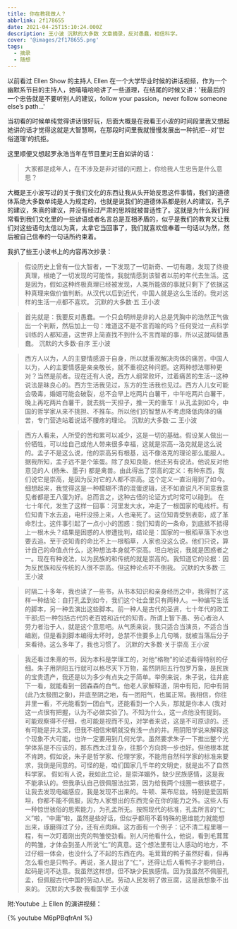 ```yaml
---
title: 你在教我做人？
abbrlink: 2f178655
date: 2021-04-25T15:10:24.000Z
description: 王小波 沉默的大多数 文章摘录，反对愚蠢，相信科学。
cover: '@images/2f178655.png'
tags:
  - 摘录
  - 随想
---
```


以前看过 Ellen Show 的主持人 Ellen 在一个大学毕业时候的讲话视频，作为一个幽默系节目的主持人，她嘻嘻哈哈讲了一些道理，在结尾的时候又讲：'我最后的一个忠告就是不要听别人的建议，follow your passion，never follow someone else’s path...'

当初看的时候单纯觉得讲话很好玩，后面大概是在我看王小波的时间段里我又想起她讲的话才觉得这就是大智慧啊，在那段时间里我就慢慢发展出一种抗拒--对'世俗道理'的抗拒。

这里顺便又想起罗永浩当年在节目里对王自如讲的话：

> 大家都是成年人，在不涉及是非对错的问题上，你给我人生忠告是什么意思？

大概是王小波写过的关于我们文化的东西让我从头开始反思这件事情，我们的道德体系绝大多数单纯是人为规定的，也就是说我们的道德体系都是别人的建议，孔子的建议，朱熹的建议，并没有经过严肃的思辨就被普适性了。这就是为什么我们经常看到我们文化里的一些谚语或者名言总是互相矛盾的，似乎是我们的教育又让我们对这些语句太信以为真，太拿它当回事了，我们就喜欢信奉着一句话以为然，然后被自己信奉的一句话所约束着。

我扒了些王小波书上的内容再次抄录：

> 假设历史上曾有一位大智者，一下发现了一切新奇、一切有趣，发现了终极真理，根绝了一切发现的可能性，我就情愿到该智者以前的年代去生活。这是因为，假如这种终极真理已经被发现，人类所能做的事就只剩下了依据这种真理来做价值判断。从汉代以后到近代，中国人就是这么生活的。我对这样的生活一点都不喜欢。
> 沉默的大多数·五 王小波

> 首先就是：我要反对愚蠢。一个只会明辨是非的人总是凭胸中的浩然正气做出一个判断，然后加上一句：难道这不是不言而喻的吗？任何受过一点科学训练的人都知道，这世界上简直找不到什么不言而喻的事，所以这就叫做愚蠢。
> 沉默的大多数·自序 王小波

> 西方人以为，人的主要情感源于自身，所以就重视解决肉体的痛苦。中国人以为，人的主要情感是亲亲敬长，就不重视这种问题。这两种想法哪种更对？当然是前者。现在还有人说，西方人纲常败坏，过着痛苦的生活--这种说法是昧良心的。西方生活我见过，东方的生活我也见过。西方人儿女可能会吸毒，婚姻可能会破裂，总不会早上吃两片白薯干，中午吃两片白薯干，晚上再吃两片白薯干，就去挑一天担子，推一天的重车！从孔孟到如今，中国的哲学家从来不挑担、不推车。所以他们的智慧从不考虑降低肉体的痛苦，专门营造站着说话不腰疼的理论。
> 沉默的大多数·二 王小波

> 西方人看来，人所受的苦和累可以减少，这是一切的基础。假设某人做出一份牺牲，可以给自己或他人带来很多幸福，这就是崇高--洛克就是这么说的。孟子不是这么说，他的崇高另有根基，远不像洛克的理论那么能服人。据我所知，孟子远不是个笨蛋。除了良知良能，他还另有说法。他说反对他意见的人 (杨朱、墨子) 都是禽兽。由此得出了崇高的定义：有种东西，我们说它是崇高，是因为反对它的人都不崇高。这个定义一直沿用到了如今。细想起来，我觉得这是一种模糊不清的混蛋逻辑，还不如直说凡不同意我意见者都是王八蛋为好。总而言之，这种古怪的论证方式时常可以碰到。
> 在七十年代，发生了这样一回事：河里发大水，冲走了一根国家的电线杆。有位知青下水去追，电杆没捞上来，人也淹死了。这位知青受到表彰，成了革命烈士。这件事引起了一点小小的困惑：我们知青的一条命，到底抵不抵得上一根木头？结果是困惑的人惨遭批判，结论是：国家的一根稻草落下水也要去追。至于说知青的命比不上一根稻草，人家也没这么说。他们只说，算计自己的命值点什么，这种想法本身就不崇高。坦白地说，我就是困惑者之一。现在有种说法，以为民族的和传统的就是崇高的。我知道它的论据：因为反民族和反传统的人很不崇高。但这种论点吓不倒我。
> 沉默的大多数·三 王小波

> 时隔二十多年，我也读了一些书，从书本知识和亲身经历之中，我得到了这样一种结论：自打孔孟到如今，我们这个社会里只有两种人。一种编写生活的脚本，另一种去演出这些脚本。前一种人是古代的圣贤，七十年代的政工干部;后一种包括古代的老百姓和近代的知青。所谓上智下愚、劳心者治人劳力者治于人，就是这个意思吧。从气质来说，我只适合当演员，不适合当编剧，但是看到脚本编得太坏时，总禁不住要多上几句嘴，就被当落后分子来看待。这么多年了，我也习惯了。
> 沉默的大多数·关于崇高 王小波

> 我还看过朱熹的书，因为本科是学理工的，对他“格物”的论述看得特别的仔细。朱子用阴阳五行就可以格尽天下万物，虽然阴阳五行包罗万象，是民族的宝贵遗产，我还是以为多少有点失之于简单。举例来说，朱子说，往井底下一看，就能看到一团森森的白气。他老人家解释道，阴中有阳，阳中有阴 (此乃太极图之象)，井底至阴之地，有一团阳气，也属正常。我相信，你往井里一看，不光能看到一团白气，还能看到一个人头，那就是你本人 (我对这一点很有把握，认为不必做实验了)。不知为什么，这一点他没有提到。可能观察得不仔细，也可能是视而不见，对学者来说，这是不可原谅的。还有可能是井太深，但我不相信宋朝就没有浅一点的井。用阴阳学说来解释这个现象不大可能，也许一定要用到几何光学。虽然要求朱子一下推出整个光学体系是不应该的，那东西太过复杂，往那个方向跨一步也好。但他根本就不肯跨。假如说，朱子是哲学家、伦理学家，不能用自然科学家的标准来要求，我倒是同意的。可怪的是，咱们国家几千年的文明史，就是出不了自然科学家。
> 假如有人说，我如此立论，是崇洋媚外，缺少民族感情，这是我不能承认的。但我承认自己很佩服法拉第，因为给我两个线圈一根铁棍子，让我去发现电磁感应，我是发现不出来的。牛顿、莱布尼兹，特别是爱因斯坦，你都不能不佩服，因为人家想出的东西完全在你的能力之外。这些人有一种惊世骇俗的思索能力，为孔孟所无。按照现代的标准，孔孟所言的“仁义”啦，“中庸”啦，虽然是些好话，但似乎都用不着特殊的思维能力就能想出来，琢磨得过了分，还有点肉麻。这方面有一个例子：记不清二程里哪一程，有一次盯着刚出壳的鸭雏使劲看。别人问他看什么，他说，看到毛茸茸的鸭雏，才体会到圣人所说“仁”的真意。这个想法里有让人感动的地方，不过仔细一体会，也没什么了不起的东西在内。毛茸茸的鸭子虽然好看，但再怎么看也是只鸭子。再说，圣人提出了“仁”，还得让后人看鸭子才能明白，起码是词不达意。我虽然这样想，但不缺少民族感情。因为我虽然不佩服孔孟，但佩服古代中国的劳动人民。劳动人民发明了做豆腐，这是我想象不出来的。
> 沉默的大多数·我看国学 王小波

附:Youtube 上 Ellen 的演讲视频：

{% youtube M6pPBqfrAnI %}
